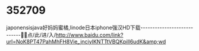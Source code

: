# 352709
japonensisjava好妈妈蜜橘,linode日本iphone强汉HD下载----------------------------🐰🐰点/此/进/入/http://www.baidu.com/link?url=NoK8PT47PahMhFH8Vie_jnciyIKNTTtVBQKpill6udK&amp;wd
